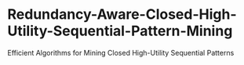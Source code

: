 # Redundancy-Aware-Closed-High-Utility-Sequential-Pattern-Mining
Efficient Algorithms for Mining Closed High-Utility Sequential Patterns
